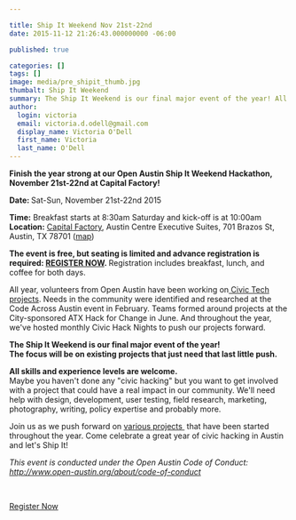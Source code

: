 ```yaml
---

title: Ship It Weekend Nov 21st-22nd
date: 2015-11-12 21:26:43.000000000 -06:00

published: true

categories: []
tags: []
image: media/pre_shipit_thumb.jpg
thumbalt: Ship It Weekend
summary: The Ship It Weekend is our final major event of the year! All skill levels are welcomed as we focus on existing projects that need that last little push.
author:
  login: victoria
  email: victoria.d.odell@gmail.com
  display_name: Victoria O'Dell
  first_name: Victoria
  last_name: O'Dell
---
```

<p><strong>Finish the year strong at our Open Austin Ship It Weekend Hackathon, November 21st-22nd at Capital Factory!</strong></p>
<p><strong>Date: </strong>Sat-Sun, November 21st-22nd 2015</p>
<p><strong>Time:</strong> Breakfast starts at 8:30am Saturday and kick-off is at 10:00am<br />
<strong>Location:</strong> <a href="http://capitalfactory.com/events/open-austin-finish-up-weekend/" target="_blank">Capital Factory</a>, Austin Centre Executive Suites, 701 Brazos St, Austin, TX 78701 (<a href="https://goo.gl/maps/SYPmwf5d3zJ2" target="_blank">map</a>)</p>
<p><strong>The event is free, but seating is limited and advance registration is required: <a href="https://www.eventbrite.com/e/open-austin-ship-it-weekend-tickets-19110607341" target="_blank">REGISTER NOW</a>. </strong>Registration includes breakfast, lunch, and coffee for both days.</p>
<p>All year, volunteers from Open Austin have been working on<a title="Gihub issues" href="https://github.com/open-austin/project-ideas" rel="nofollow"> Civic Tech projects</a>. Needs in the community were identified and researched at the Code Across Austin event in February. Teams formed around projects at the City-sponsored ATX Hack for Change in June. And throughout the year, we've hosted monthly Civic Hack Nights to push our projects forward.</p>
<p><strong>The Ship It Weekend is our final major event of the year!</strong><br />
<strong>The focus will be on existing projects that just need that last little push.</strong></p>
<p><strong>All skills and experience levels are welcome.<br />
</strong>Maybe you haven't done any "civic hacking" but you want to get involved with a project that could have a real impact in our community. We'll need help with design, development, user testing, field research, marketing, photography, writing, policy expertise and probably more.</p>
<p>Join us as we push forward on <a href="https://github.com/open-austin/project-ideas/issues" target="_blank">various projects </a> that have been started throughout the year. Come celebrate a great year of civic hacking in Austin and let's Ship It!</p>
<p><em>This event is conducted under the Open Austin Code of Conduct: <a href="http://www.open-austin.org/about/code-of-conduct" rel="nofollow">http://www.open-austin.org/about/code-of-conduct</a></em></p>
<p>&nbsp;</p>
<p><a href="https://www.eventbrite.com/e/open-austin-ship-it-weekend-tickets-19110607341" target="_blank">Register Now</a></p>
